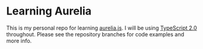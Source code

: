 # Learning Aurelia
This is my personal repo for learning [aurelia.js](https://aurelia.io). I will be using 
[TypeScript 2.0](https://www.typescriptlang.org/index.html) throughout. Please see the 
repository branches for code examples and more info.
